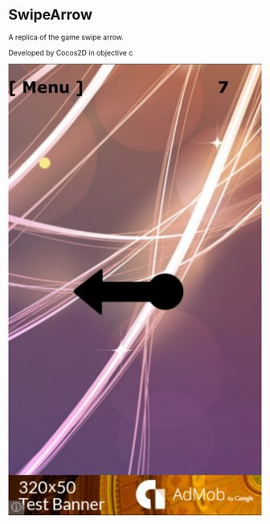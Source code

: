 # SwipeArrow

A replica of the game swipe arrow.

Developed by Cocos2D in objective c

![](https://raw.githubusercontent.com/iampgzp/SwipeArrow/master/preview.png)
